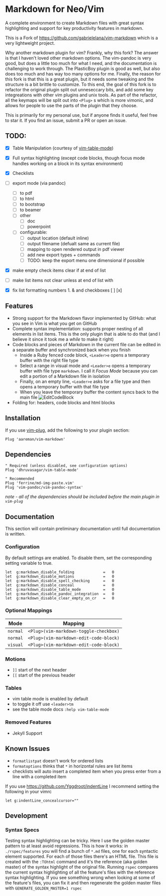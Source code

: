 # Markdown for Neo/Vim

A complete environment to create Markdown files with great syntax highlighting and support for key 
productivity features in markdown.

This is a Fork of https://github.com/gabrielelana/vim-markdown which is a very lightweight project. 

Why another markdown plugin for vim? Frankly, why this fork? The answer is that I haven't loved other markdown 
options. The vim-pandoc is very good, but does a little too much for what I need, and the documentation is
challenging to work through. The PlasticBoy plugin is good as well, but also does too much and has way too 
many options for me. Finally, the reason for this fork is that this is a great plugin, but it needs some tweaking
and the structure is a bit brittle to customize. To this end, the goal of this fork is to refactor the original
plugin split out unneseccary bits, and add some key integreations with other vim plugins and unix tools. As part
of the refactor, all the keymaps will be split out into `<Plug>` s which is more vimonic, and allows for people
to use the parts of the plugin that they choose.

This is primarily for my personal use, but if anyone finds it useful, feel free to star it. If you find an 
issue, submit a PR or open an issue.

## TODO:

- [x] Table Manipulation (courtesy of [vim-table-mode](https://github.com/dhruvasagar/vim-table-mode))
- [x] Full syntax highlighting (except code blocks, though focus mode handles working on a block in its syntax environment)
- [x] Checklists
- [ ] export mode (via pandoc)
    - [ ] to pdf
    - [ ] to html
    - [ ] to bootstrap
    - [ ] to beamer
    - [ ] other
        - [ ] doc
        - [ ] powerpoint
    - [ ] configurable:
        - [ ] output location (default inline)
        - [ ] output filename (defualt same as current file)
        - [ ] mapping to open rendered output in pdf viewer
        - [ ] add new export types + commands
        - [ ] TODO: keep the export menu one dimensional if possible
- [x] make empty check items clear if at end of list
- [ ] make list items not clear unless at end of list with <cr>
- [x] fix list formatting numbers 1. & and checkboxes [ ] [x] 


## Features

- Strong support for the Markdown flavor implemented by GitHub: what you see in Vim is what you get on GitHub
- Complete syntax implementation: supports proper nesting of all elements in list items. This is the only plugin that is able to do that (and I believe it since it took me a *while* to make it right)
- Code blocks and pieces of Markdown in the current file can be edited in a separate buffer and synchronized back when you finish
    - Inside a Ruby fenced code block, `<Leader>e` opens a temporary buffer with the right file type
    - Select a range in visual mode and `<Leader>e` opens a temporary buffer with file type `markdown`. I call it *Focus Mode* because you can edit a portion of a Markdown file in isolation
    - Finally, on an empty line, `<Leader>e` asks for a file type and then opens a temporary buffer with that file type
    - When you leave the temporary buffer the content syncs back to the main file
    ![EditCodeBlock](https://github.com/gabrielelana/vim-markdown/raw/master/images/vim_markdown_edit_code_block.gif)
- Folding for: headers, code blocks and html blocks

## Installation

If you use [vim-plug](https://github.com/junegunn/vim-plug), add the following to your plugin section:

```vim
Plug 'aareman/vim-markdown'
```

## Dependencies

```vim
" Required (unless disabled, see configuration options)
Plug 'dhruvasagar/vim-table-mode'

" Recommended
Plug 'ferrine/md-img-paste.vim'
Plug 'vim-pandoc/vim-pandoc-syntax'
```

*note - all of the dependencies should be included before the main plugin in `vim-plug`*


## Documentation

This section will contain preliminary documentation until full documentation is written.

### Configuration

By default settings are enabled. To disable them, set the corresponding setting variable to true.

```vim
let  g:markdown_disable_folding             =   0
let  g:markdown_disable_motions             =   0
let  g:markdown_disable_spell_checking      =   0
let  g:markdown_disable_conceal             =   0
let  g:markdown_disable_table_mode          =   0
let  g:markdown_disable_pandoc_integration  =   0
let  g:markdown_disable_clear_empty_on_cr   =   0
```

### Optional Mappings

| Mode     | Mapping                                |
|----------|----------------------------------------|
| `normal` | `<Plug>(vim-markdown-toggle-checkbox)` |
| `normal` | `<Plug>(vim-markdown-edit-code-block)` |
| `visual` | `<Plug>(vim-markdown-edit-code-block)` |

### Motions

- `]]` start of the next header
- `[[` start of the previous header

### Tables

- vim table mode is enabled by default
- to toggle it off use `<leader>tm`
- see the table mode docs `:help vim-table-mode`

### Removed Features

- Jekyll Support

## Known Issues

- `formatlistpat` doesn't work for ordered lists
- `formatoptions` thinks that `*` in horizontal rules are list items
- checklists will auto insert a completed item when you press enter from a line with a completed item

If you use https://github.com/Yggdroot/indentLine I recommend setting the following in your vimrc

```vim
let g:indentLine_concealcursor=""
```

## Development

### Syntax Specs

Testing syntax highlighting can be tricky. Here I use the golden master pattern to at least avoid regressions. This is how it works: in `./rspec/features` you will find a bunch of `*.md` files, one for each syntactic element supported. For each of those files there's an HTML file. This file is created with the `:TOhtml` command and it's the reference (aka golden master) of the syntax highlight of the original file. Running `rspec` compares the current syntax highlighting of all the feature's files with the reference syntax highlighting. If you see something wrong when looking at some of the feature's files, you can fix it and then regenerate the golden master files with `GENERATE_GOLDEN_MASTER=1 rspec`

